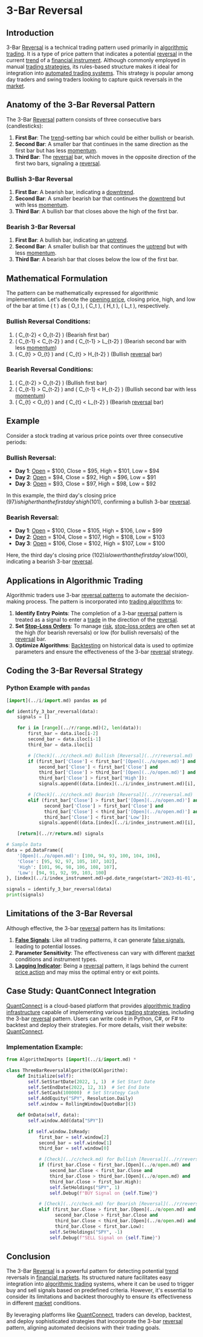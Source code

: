 # 3-Bar Reversal

## Introduction
3-Bar [Reversal](../r/reversal.md) is a technical trading pattern used primarily in [algorithmic trading](../a/algorithmic_trading.md). It is a type of price pattern that indicates a potential [reversal](../r/reversal.md) in the current [trend](../t/trend.md) of a [financial instrument](../f/financial_instrument.md). Although commonly employed in manual [trading strategies](../t/trading_strategies.md), its rules-based structure makes it ideal for integration into [automated trading systems](../a/automated_trading_systems.md). This strategy is popular among day traders and swing traders looking to capture quick reversals in the [market](../m/market.md).

## Anatomy of the 3-Bar Reversal Pattern
The 3-Bar [Reversal](../r/reversal.md) pattern consists of three consecutive bars (candlesticks):

1. **First Bar**: The [trend](../t/trend.md)-setting bar which could be either bullish or bearish.
2. **Second Bar**: A smaller bar that continues in the same direction as the first bar but has less [momentum](../m/momentum.md).
3. **Third Bar**: The [reversal](../r/reversal.md) bar, which moves in the opposite direction of the first two bars, signaling a [reversal](../r/reversal.md).

### Bullish 3-Bar Reversal
1. **First Bar**: A bearish bar, indicating a [downtrend](../d/downtrend.md).
2. **Second Bar**: A smaller bearish bar that continues the [downtrend](../d/downtrend.md) but with less [momentum](../m/momentum.md).
3. **Third Bar**: A bullish bar that closes above the high of the first bar.

### Bearish 3-Bar Reversal
1. **First Bar**: A bullish bar, indicating an [uptrend](../u/uptrend.md).
2. **Second Bar**: A smaller bullish bar that continues the [uptrend](../u/uptrend.md) but with less [momentum](../m/momentum.md).
3. **Third Bar**: A bearish bar that closes below the low of the first bar.

## Mathematical Formulation
The pattern can be mathematically expressed for algorithmic implementation. Let's denote the [opening price](../o/opening_price.md), closing price, high, and low of the bar at time \( t \) as \( O_t \), \( C_t \), \( H_t \), \( L_t \), respectively.

### Bullish Reversal Conditions:
1. \( C_{t-2} < O_{t-2} \) (Bearish first bar)
2. \( C_{t-1} < C_{t-2} \) and \( C_{t-1} > L_{t-2} \) (Bearish second bar with less [momentum](../m/momentum.md))
3. \( C_{t} > O_{t} \) and \( C_{t} > H_{t-2} \) (Bullish [reversal](../r/reversal.md) bar)

### Bearish Reversal Conditions:
1. \( C_{t-2} > O_{t-2} \) (Bullish first bar)
2. \( C_{t-1} > C_{t-2} \) and \( C_{t-1} < H_{t-2} \) (Bullish second bar with less [momentum](../m/momentum.md))
3. \( C_{t} < O_{t} \) and \( C_{t} < L_{t-2} \) (Bearish [reversal](../r/reversal.md) bar)

## Example
Consider a stock trading at various price points over three consecutive periods:

### Bullish Reversal:
* **Day 1**: [Open](../o/open.md) = $100, Close = $95, High = $101, Low = $94
* **Day 2**: [Open](../o/open.md) = $94, Close = $92, High = $96, Low = $91
* **Day 3**: [Open](../o/open.md) = $93, Close = $97, High = $98, Low = $92

In this example, the third day's closing price ($97) is higher than the first day's high ($101), confirming a bullish 3-bar [reversal](../r/reversal.md).

### Bearish Reversal:
* **Day 1**: [Open](../o/open.md) = $100, Close = $105, High = $106, Low = $99
* **Day 2**: [Open](../o/open.md) = $104, Close = $107, High = $108, Low = $103
* **Day 3**: [Open](../o/open.md) = $106, Close = $102, High = $107, Low = $100

Here, the third day's closing price ($102) is lower than the first day’s low ($100), indicating a bearish 3-bar [reversal](../r/reversal.md).

## Applications in Algorithmic Trading
Algorithmic traders use 3-bar [reversal patterns](../r/reversal_patterns.md) to automate the decision-making process. The pattern is incorporated into [trading algorithms](../t/trading_algorithms.md) to:

1. **Identify Entry Points**: The completion of a 3-bar [reversal](../r/reversal.md) pattern is treated as a signal to enter a [trade](../t/trade.md) in the direction of the [reversal](../r/reversal.md).
2. **Set [Stop-Loss Orders](../s/stop-loss_orders.md)**: To manage [risk](../r/risk.md), [stop-loss orders](../s/stop-loss_orders.md) are often set at the high (for bearish reversals) or low (for bullish reversals) of the [reversal](../r/reversal.md) bar.
3. **Optimize Algorithms**: [Backtesting](../b/backtesting.md) on historical data is used to optimize parameters and ensure the effectiveness of the 3-bar [reversal](../r/reversal.md) strategy.

## Coding the 3-Bar Reversal Strategy

### Python Example with `pandas`
```python
[import](../i/import.md) pandas as pd

def identify_3_bar_reversal(data):
    signals = []

    for i in [range](../r/range.md)(2, len(data)):
        first_bar = data.iloc[i-2]
        second_bar = data.iloc[i-1]
        third_bar = data.iloc[i]

        # [Check](../c/check.md) Bullish [Reversal](../r/reversal.md)
        if (first_bar['Close'] < first_bar['[Open](../o/open.md)'] and
            second_bar['Close'] < first_bar['Close'] and
            third_bar['Close'] > third_bar['[Open](../o/open.md)'] and
            third_bar['Close'] > first_bar['High']):
            signals.append((data.[index](../i/index_instrument.md)[i], "BUY"))

        # [Check](../c/check.md) Bearish [Reversal](../r/reversal.md)
        elif (first_bar['Close'] > first_bar['[Open](../o/open.md)'] and
              second_bar['Close'] > first_bar['Close'] and
              third_bar['Close'] < third_bar['[Open](../o/open.md)'] and
              third_bar['Close'] < first_bar['Low']):
            signals.append((data.[index](../i/index_instrument.md)[i], "SELL"))

    [return](../r/return.md) signals

# Sample Data
data = pd.DataFrame({
    '[Open](../o/open.md)': [100, 94, 93, 100, 104, 106],
    'Close': [95, 92, 97, 105, 107, 102],
    'High': [101, 96, 98, 106, 108, 107],
    'Low': [94, 91, 92, 99, 103, 100]
}, [index](../i/index_instrument.md)=pd.date_range(start='2023-01-01', periods=6))

signals = identify_3_bar_reversal(data)
print(signals)
```

## Limitations of the 3-Bar Reversal
Although effective, the 3-bar [reversal](../r/reversal.md) pattern has its limitations:
1. **[False Signals](../f/false_signals_in_trading.md)**: Like all trading patterns, it can generate [false signals](../f/false_signals_in_trading.md), leading to potential losses.
2. **Parameter Sensitivity**: The effectiveness can vary with different [market](../m/market.md) conditions and instrument types.
3. **[Lagging Indicator](../l/lagging_indicator.md)**: Being a [reversal](../r/reversal.md) pattern, it lags behind the current [price action](../p/price_action.md) and may miss the optimal entry or exit points.

## Case Study: QuantConnect Integration
[QuantConnect](../q/quantconnect.md) is a cloud-based platform that provides [algorithmic trading](../a/algorithmic_trading.md) [infrastructure](../i/infrastructure.md) capable of implementing various [trading strategies](../t/trading_strategies.md), including the 3-bar [reversal](../r/reversal.md) pattern. Users can write code in Python, C#, or F# to backtest and deploy their strategies. For more details, visit their website: [QuantConnect](https://www.quantconnect.com/).

### Implementation Example:
```python
from AlgorithmImports [import](../i/import.md) *

class ThreeBarReversalAlgorithm(QCAlgorithm):
    def Initialize(self):
        self.SetStartDate(2022, 1, 1)  # Set Start Date
        self.SetEndDate(2022, 12, 31)  # Set End Date
        self.SetCash(100000)  # Set Strategy Cash
        self.AddEquity("SPY", Resolution.Daily)
        self.window = RollingWindow[QuoteBar](3)

    def OnData(self, data):
        self.window.Add(data["SPY"])

        if self.window.IsReady:
            first_bar = self.window[2]
            second_bar = self.window[1]
            third_bar = self.window[0]

            # [Check](../c/check.md) for Bullish [Reversal](../r/reversal.md)
            if (first_bar.Close < first_bar.[Open](../o/open.md) and
                second_bar.Close < first_bar.Close and
                third_bar.Close > third_bar.[Open](../o/open.md) and
                third_bar.Close > first_bar.High):
                self.SetHoldings("SPY", 1)
                self.Debug(f"BUY Signal on {self.Time}")

            # [Check](../c/check.md) for Bearish [Reversal](../r/reversal.md)
            elif (first_bar.Close > first_bar.[Open](../o/open.md) and
                  second_bar.Close > first_bar.Close and
                  third_bar.Close < third_bar.[Open](../o/open.md) and
                  third_bar.Close < first_bar.Low):
                self.SetHoldings("SPY", -1)
                self.Debug(f"SELL Signal on {self.Time}")
```

## Conclusion
The 3-Bar [Reversal](../r/reversal.md) is a powerful pattern for detecting potential [trend](../t/trend.md) reversals in [financial markets](../f/financial_market.md). Its structured nature facilitates easy integration into [algorithmic trading](../a/algorithmic_trading.md) systems, where it can be used to trigger buy and sell signals based on predefined criteria. However, it's essential to consider its limitations and backtest thoroughly to ensure its effectiveness in different [market](../m/market.md) conditions.

By leveraging platforms like [QuantConnect](../q/quantconnect.md), traders can develop, backtest, and deploy sophisticated strategies that incorporate the 3-bar [reversal](../r/reversal.md) pattern, aligning automated decisions with their trading goals.